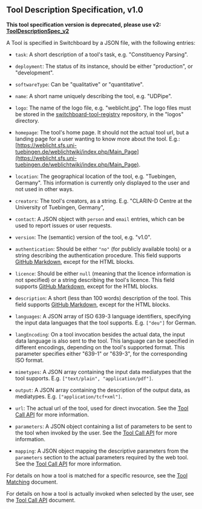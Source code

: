 Tool Description Specification, v1.0
-------------------------------------

**This tool specification version is deprecated, please use v2: [ToolDescriptionSpec_v2](./ToolDescriptionSpec_v2.md)**


A Tool is specified in Switchboard by a JSON file, with the following entries:

* `task`: A short description of a tool's task, e.g. "Constituency Parsing".

* `deployment`: The status of its instance, should be either "production", or "development".

* `softwareType`: Can be "qualitative" or "quantitative".

* `name`: A short name uniquely describing the tool, e.g. "UDPipe".

* `logo`: The name of the logo file, e.g. "weblicht.jpg". The logo files must be stored in the [switchboard-tool-registry](https://github.com/clarin-eric/switchboard-tool-registry) repository, in the "logos" directory.

* `homepage`: The tool's home page. It should not the actual tool url, but a landing page for a user wanting to know more about the tool. E.g.: [https://weblicht.sfs.uni-tuebingen.de/weblichtwiki/index.php/Main_Page](https://weblicht.sfs.uni-tuebingen.de/weblichtwiki/index.php/Main_Page).

* `location`: The geographical location of the tool, e.g. "Tuebingen, Germany". This information is currently only displayed to the user and not used in other ways.

* `creators`: The tool's creators, as a string. E.g. "CLARIN-D Centre at the University of Tuebingen, Germany",

* `contact`: A JSON object with `person` and `email` entries, which can be used to report issues or user requests.

* `version`: The (semantic) version of the tool, e.g. "v1.0".

* `authentication`: Should be either `"no"` (for publicly available tools) or a string describing the authentication procedure. This field supports [GitHub Markdown][1], except for the HTML blocks.

* `licence`: Should be either `null` (meaning that the licence information is not specified) or a string describing the tool's licence. This field supports [GitHub Markdown][1], except for the HTML blocks.

* `description`: A short (less than 100 words) description of the tool. This field supports [GitHub Markdown][1], except for the HTML blocks.

* `languages`: A JSON array of ISO 639-3 language identifiers, specifying the input data languages that the tool supports. E.g. `["deu"]` for German.

* `langEncoding`: On a tool invocation besides the actual data, the input data language is also sent to the tool. This language can be specified in different encodings, depending on the tool's supported format. This parameter specifies either "639-1" or "639-3", for the corresponding ISO format.

* `mimetypes`: A JSON array containing the input data mediatypes that the tool supports. E.g. `["text/plain", "application/pdf"]`.

* `output`: A JSON array containing the description of the output data, as mediatypes. E.g. `["application/tcf+xml"]`.

* `url`: The actual url of the tool, used for direct invocation. See the [Tool Call API](./ToolCallAPI.md) for more information.

* `parameters`: A JSON object containing a list of parameters to be sent to the tool when invoked by the user. See the [Tool Call API](./ToolCallAPI.md) for more information.

* `mapping`: A JSON object mapping the descriptive parameters from the `parameters` section to the actual parameters required by the web tool. See the [Tool Call API](./ToolCallAPI.md) for more information.


For details on how a tool is matched for a specific resource, see the [Tool Matching](./ToolMatching.md) document.

For details on how a tool is actually invoked when selected by the user, see the [Tool Call API](./ToolCallAPI.md) document.

[1]: https://github.github.com/gfm
